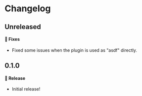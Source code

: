 # Changelog

## Unreleased

#### 🐞 Fixes

- Fixed some issues when the plugin is used as "asdf" directly.

## 0.1.0

#### 🎉 Release

- Initial release!
